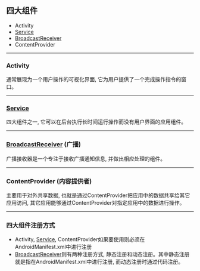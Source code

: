 ## 四大组件
* Activity
* [Service]
* [BroadcastReceiver]
* ContentProvider

---

### Activity
通常展现为一个用户操作的可视化界面, 它为用户提供了一个完成操作指令的窗口。 

---

### [Service]
四大组件之一, 它可以在后台执行长时间运行操作而没有用户界面的应用组件。

---

### [BroadcastReceiver] (广播)
广播接收器是一个专注于接收广播通知信息, 并做出相应处理的组件。

---

### ContentProvider (内容提供者)
主要用于对外共享数据, 也就是通过ContentProvider把应用中的数据共享给其它应用访问, 其它应用能够通过ContentProvider对指定应用中的数据进行操作。

---

### 四大组件注册方式
* Activity, [Service], ContentProvider如果要使用则必须在AndroidManifest.xml中进行注册 <br />
* [BroadcastReceiver]则有两种注册方式, 静态注册和动态注册。其中静态注册就是指在AndroidManifest.xml中进行注册, 而动态注册时通过代码注册。


[Service]:https://github.com/yangsanning/Keep/blob/master/Android%20%E5%9F%BA%E7%A1%80/11.Service.md
[BroadcastReceiver]:https://github.com/yangsanning/BroadcastReceiverDemo
